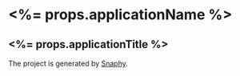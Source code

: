 #  <%= props.applicationName %>
## <%= props.applicationTitle %>


The project is generated by [Snaphy](http://snaphy.com).